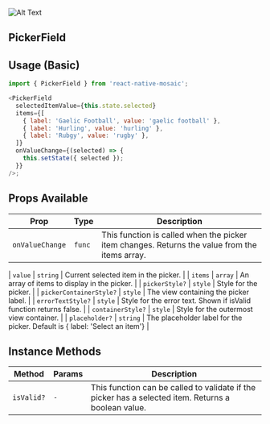 ![Alt Text](https://drive.google.com/uc?export=view&id=1NmjwnW4cWlL7WbdrlK-Mt-CJ1IXWhlsJ)

## PickerField

## Usage (Basic)

```js
import { PickerField } from 'react-native-mosaic';

<PickerField
  selectedItemValue={this.state.selected}
  items={[
    { label: 'Gaelic Football', value: 'gaelic football' },
    { label: 'Hurling', value: 'hurling' },
    { label: 'Rubgy', value: 'rugby' },
  ]}
  onValueChange={(selected) => {
    this.setState({ selected });
  }}
/>;
```

## Props Available

| Prop            | Type   | Description                                                                                   |
| --------------- | ------ | --------------------------------------------------------------------------------------------- |
| `onValueChange` | `func` | This function is called when the picker item changes. Returns the value from the items array. |

| `value` | `string` | Current selected item in the picker. |
| `items` | `array` | An array of items to display in the picker. |
| `pickerStyle?` | `style` | Style for the picker. |
| `pickerContainerStyle?` | `style` | The view containing the picker label. |
| `errorTextStyle?` | `style` | Style for the error text. Shown if isValid function returns false. |
| `containerStyle?` | `style` | Style for the outermost view container. |
| `placeholder?` | `string` | The placeholder label for the picker. Default is { label: 'Select an item'} |

## Instance Methods

| Method     | Params | Description                                                                                         |
| ---------- | ------ | --------------------------------------------------------------------------------------------------- |
| `isValid?` | `-`    | This function can be called to validate if the picker has a selected item. Returns a boolean value. |
